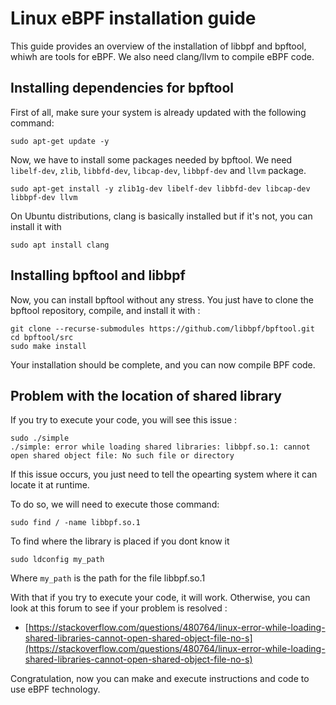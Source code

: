 # Linux eBPF installation guide

This guide provides an overview of the installation of libbpf and bpftool, whiwh are tools for eBPF.
We also need clang/llvm to compile eBPF code.

## Installing dependencies for bpftool

First of all, make sure your system is already updated with the following command:
```
sudo apt-get update -y
```

Now, we have to install some packages needed by bpftool.
We need `libelf-dev`, `zlib`, `libbfd-dev`, `libcap-dev`, `libbpf-dev` and `llvm` package.

```
sudo apt-get install -y zlib1g-dev libelf-dev libbfd-dev libcap-dev libbpf-dev llvm
```

On Ubuntu distributions, clang is basically installed but if it's not, you can install it with
```
sudo apt install clang
```
## Installing bpftool and libbpf

Now, you can install bpftool without any stress.
You just have to clone the bpftool repository, compile, and install it with :

```
git clone --recurse-submodules https://github.com/libbpf/bpftool.git
cd bpftool/src
sudo make install
```

Your installation should be complete, and you can now compile BPF code. 

## Problem with the location of shared library

If you try to execute your code, you will see this issue :
```
sudo ./simple
./simple: error while loading shared libraries: libbpf.so.1: cannot open shared object file: No such file or directory
```

If this issue occurs, you just need to tell the opearting system where it can locate it at runtime.

To do so, we will need to execute those command:

```
sudo find / -name libbpf.so.1
```
To find where the library is placed if you dont know it
```
sudo ldconfig my_path
```
Where `my_path` is the path for the file libbpf.so.1


With that if you try to execute your code, it will work. Otherwise, you can look at this forum to see if your problem is resolved :
- [https://stackoverflow.com/questions/480764/linux-error-while-loading-shared-libraries-cannot-open-shared-object-file-no-s](https://stackoverflow.com/questions/480764/linux-error-while-loading-shared-libraries-cannot-open-shared-object-file-no-s)


Congratulation, now you can make and execute instructions and code to use eBPF technology. 
